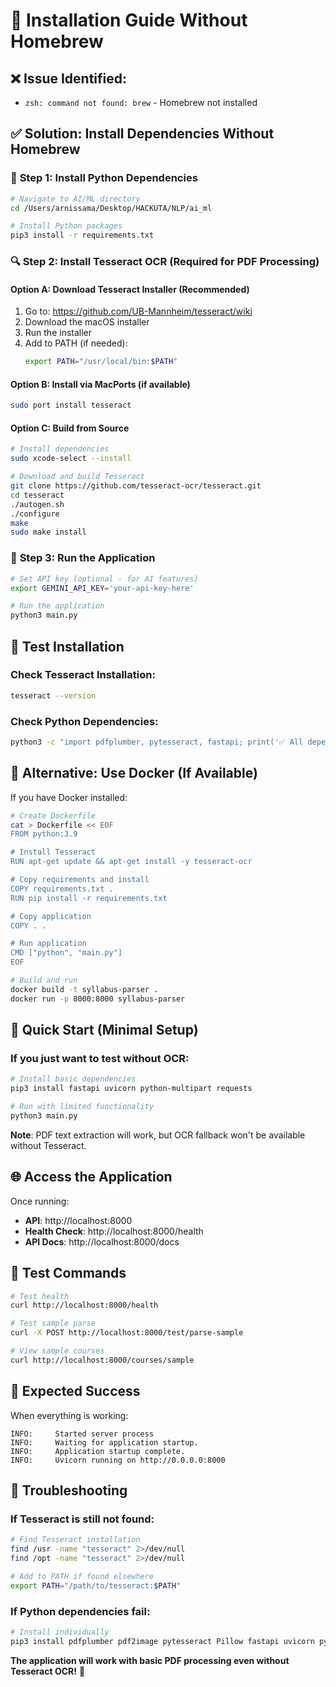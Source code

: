 # 🔧 Installation Guide Without Homebrew

## ❌ **Issue Identified:**
- `zsh: command not found: brew` - Homebrew not installed

## ✅ **Solution: Install Dependencies Without Homebrew**

### 🐍 **Step 1: Install Python Dependencies**
```bash
# Navigate to AI/ML directory
cd /Users/arnissama/Desktop/HACKUTA/NLP/ai_ml

# Install Python packages
pip3 install -r requirements.txt
```

### 🔍 **Step 2: Install Tesseract OCR (Required for PDF Processing)**

#### **Option A: Download Tesseract Installer (Recommended)**
1. Go to: https://github.com/UB-Mannheim/tesseract/wiki
2. Download the macOS installer
3. Run the installer
4. Add to PATH (if needed):
   ```bash
   export PATH="/usr/local/bin:$PATH"
   ```

#### **Option B: Install via MacPorts (if available)**
```bash
sudo port install tesseract
```

#### **Option C: Build from Source**
```bash
# Install dependencies
sudo xcode-select --install

# Download and build Tesseract
git clone https://github.com/tesseract-ocr/tesseract.git
cd tesseract
./autogen.sh
./configure
make
sudo make install
```

### 🚀 **Step 3: Run the Application**
```bash
# Set API key (optional - for AI features)
export GEMINI_API_KEY='your-api-key-here'

# Run the application
python3 main.py
```

## 🧪 **Test Installation**

### **Check Tesseract Installation:**
```bash
tesseract --version
```

### **Check Python Dependencies:**
```bash
python3 -c "import pdfplumber, pytesseract, fastapi; print('✅ All dependencies installed')"
```

## 🔧 **Alternative: Use Docker (If Available)**

If you have Docker installed:
```bash
# Create Dockerfile
cat > Dockerfile << EOF
FROM python:3.9

# Install Tesseract
RUN apt-get update && apt-get install -y tesseract-ocr

# Copy requirements and install
COPY requirements.txt .
RUN pip install -r requirements.txt

# Copy application
COPY . .

# Run application
CMD ["python", "main.py"]
EOF

# Build and run
docker build -t syllabus-parser .
docker run -p 8000:8000 syllabus-parser
```

## 🎯 **Quick Start (Minimal Setup)**

### **If you just want to test without OCR:**
```bash
# Install basic dependencies
pip3 install fastapi uvicorn python-multipart requests

# Run with limited functionality
python3 main.py
```

**Note**: PDF text extraction will work, but OCR fallback won't be available without Tesseract.

## 🌐 **Access the Application**

Once running:
- **API**: http://localhost:8000
- **Health Check**: http://localhost:8000/health
- **API Docs**: http://localhost:8000/docs

## 🧪 **Test Commands**

```bash
# Test health
curl http://localhost:8000/health

# Test sample parse
curl -X POST http://localhost:8000/test/parse-sample

# View sample courses
curl http://localhost:8000/courses/sample
```

## 🎉 **Expected Success**

When everything is working:
```
INFO:     Started server process
INFO:     Waiting for application startup.
INFO:     Application startup complete.
INFO:     Uvicorn running on http://0.0.0.0:8000
```

## 🔧 **Troubleshooting**

### **If Tesseract is still not found:**
```bash
# Find Tesseract installation
find /usr -name "tesseract" 2>/dev/null
find /opt -name "tesseract" 2>/dev/null

# Add to PATH if found elsewhere
export PATH="/path/to/tesseract:$PATH"
```

### **If Python dependencies fail:**
```bash
# Install individually
pip3 install pdfplumber pdf2image pytesseract Pillow fastapi uvicorn python-multipart requests google-generativeai
```

**The application will work with basic PDF processing even without Tesseract OCR!** 🚀
